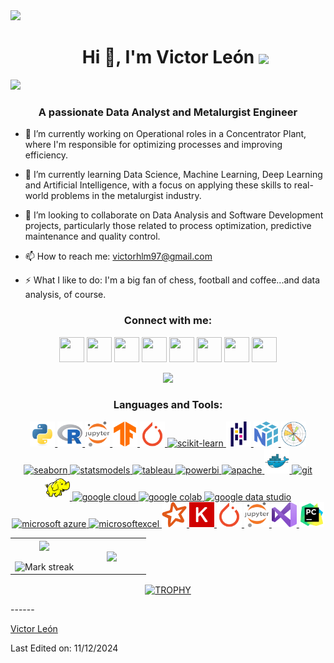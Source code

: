 
<!--horizontal divider(gradiant)-->
<img src="https://user-images.githubusercontent.com/73097560/115834477-dbab4500-a447-11eb-908a-139a6edaec5c.gif">

<!--h1 without bottom border-->
<div id="user-content-toc">
  <ul align="center">
    <summary><h1 align="center">Hi 👋, I'm Victor León <img height="40" src="https://www.emojiall.com/images/240/telegram/1f981.gif" style="vertical-align: middle;"></h1></summary>
  </ul>
</div>

<!--horizontal divider(gradiant)-->
<img src="https://user-images.githubusercontent.com/73097560/115834477-dbab4500-a447-11eb-908a-139a6edaec5c.gif">


<h3 align="center">A passionate Data Analyst and Metalurgist Engineer</h3>

- 🔭 I’m currently working on Operational roles in a Concentrator Plant, where I'm responsible for optimizing processes and improving efficiency.

- 🌱 I’m currently learning Data Science, Machine Learning, Deep Learning and Artificial Intelligence, with a focus on applying these skills to real-world problems in the metalurgist industry.

- 👯 I’m looking to collaborate on Data Analysis and Software Development projects, particularly those related to process optimization, predictive maintenance and quality control.

- 📫 How to reach me: victorhlm97@gmail.com

- ⚡ What I like to do: I'm a big fan of chess, football and coffee...and data analysis, of course.

<h3 align="center">Connect with me:</h3>
<div align="center">


<!--icons and links-->
<p align="center">
  <a href="https://www.linkedin.com/in/victor-le%C3%B3n-b44908172/" target="blank"><img src="https://img.icons8.com/color/80/000000/linkedin.png" width="40" height="40"></a>
  <a href="https://twitter.com/1010nishant" target="blank"><img src="https://img.icons8.com/color/80/000000/twitter.png" width="40" height="40"></a> 
  <a href="https://t.me/username" target="blank"><img src="https://img.icons8.com/color/80/000000/telegram-app.png" width="40" height="40"></a>
  <a href="https://wa.me/numero" target="blank"><img src="https://img.icons8.com/color/80/000000/whatsapp.png" width="40" height="40"></a>
  <a href="https://www.twitch.tv/username" target="blank"><img src="https://img.icons8.com/color/80/000000/twitch.png" width="40" height="40"></a>
  <a href="https://www.pinterest.com/username" target="blank"><img src="https://img.icons8.com/color/80/000000/pinterest.png" width="40" height="40"></a>
  <a href="https://www.reddit.com/user/username" target="blank"><img src="https://img.icons8.com/color/80/000000/reddit.png" width="40" height="40"></a>
  <a href="https://www.discord.com/username" target="blank"><img src="https://img.icons8.com/color/80/000000/discord.png" width="40" height="40"></a>
</p>


<!--profile visit count-->
<div align="center">
  
[![](https://visitcount.itsvg.in/api?id=1010nishant&icon=3&color=6)](https://visitcount.itsvg.in)
  
</div>

<h3 align="center">Languages and Tools:</h3>

<!--h1 without bottom border-->

</div>
<!--tech stack icons-->
<p align="center">
    <a href="https://www.python.org/" target="_blank" rel="noreferrer">
        <img src="https://raw.githubusercontent.com/devicons/devicon/master/icons/python/python-original.svg" alt="python" width="40" height="40" />
    </a>
    <a href="https://www.r-project.org/" target="_blank" rel="noreferrer">
        <img src="https://raw.githubusercontent.com/devicons/devicon/master/icons/r/r-original.svg" alt="r" width="40" height="40" />
    </a>
    <a href="https://jupyter.org/" target="_blank" rel="noreferrer">
        <img src="https://raw.githubusercontent.com/devicons/devicon/master/icons/jupyter/jupyter-original-wordmark.svg" alt="jupyter" width="40" height="40" />
    </a>
    <a href="https://www.tensorflow.org/" target="_blank" rel="noreferrer">
        <img src="https://raw.githubusercontent.com/devicons/devicon/master/icons/tensorflow/tensorflow-original.svg" alt="tensorflow" width="40" height="40" />
    </a>
    <a href="https://pytorch.org/" target="_blank" rel="noreferrer">
        <img src="https://raw.githubusercontent.com/devicons/devicon/master/icons/pytorch/pytorch-original.svg" alt="pytorch" width="40" height="40" />
    </a>
    <a href="https://scikit-learn.org/" target="_blank" rel="noreferrer">
        <img src="https://upload.wikimedia.org/wikipedia/commons/thumb/0/05/Scikit_learn_logo_small.svg/1280px-Scikit_learn_logo_small.svg.png" alt="scikit-learn" width="40" height="40" />
    </a>
    <a href="https://pandas.pydata.org/" target="_blank" rel="noreferrer">
        <img src="https://raw.githubusercontent.com/devicons/devicon/master/icons/pandas/pandas-original.svg" alt="pandas" width="40" height="40" />
    </a>
    <a href="https://numpy.org/" target="_blank" rel="noreferrer">
        <img src="https://raw.githubusercontent.com/devicons/devicon/master/icons/numpy/numpy-original.svg" alt="numpy" width="40" height="40" />
    </a>
    <a href="https://matplotlib.org/" target="_blank" rel="noreferrer">
        <img src="https://raw.githubusercontent.com/devicons/devicon/master/icons/matplotlib/matplotlib-original.svg" alt="matplotlib" width="40" height="40" />
    </a>
    <a href="https://seaborn.pydata.org/" target="_blank" rel="noreferrer">
        <img src="https://seaborn.pydata.org/_images/logo-mark-lightbg.svg" alt="seaborn" width="40" height="40" />
    </a>
    <a href="https://www.statsmodels.org/" target="_blank" rel="noreferrer">
        <img src="https://www.statsmodels.org/stable/_images/statsmodels-logo-v2.svg" alt="statsmodels" width="40" height="40" />
    </a>
    <a href="https://www.tableau.com/" target="_blank" rel="noreferrer">
        <img src="https://cdn.worldvectorlogo.com/logos/tableau-software.svg" alt="tableau" width="40" height="40" />
    </a>
    <a href="https://powerbi.microsoft.com/" target="_blank" rel="noreferrer">
        <img src="https://uxwing.com/wp-content/themes/uxwing/download/brands-and-social-media/power-bi-icon.png" alt="powerbi" width="40" height="40" />
    </a>
    <a href="https://www.apache.org/" target="_blank" rel="noreferrer">
        <img src="https://img.icons8.com/?size=100&id=0cRqPqlItA0E&format=png&color=000000" alt="apache" width="40" height="40" />
    </a>
    <a href="https://www.docker.com/" target="_blank" rel="noreferrer">
        <img src="https://raw.githubusercontent.com/devicons/devicon/master/icons/docker/docker-original.svg" alt="docker" width="40" height="40" />
    </a>
    <a href="https://www.git-scm.com/" target="_blank" rel="noreferrer">
        <img src="https://www.vectorlogo.zone/logos/git-scm/git-scm-icon.svg" alt="git" width="40" height="40" />
    </a>
      <!-- Herramientas de Big Data -->
    <a href="https://hadoop.apache.org/" target="_blank" rel="noreferrer">
        <img src="https://raw.githubusercontent.com/devicons/devicon/master/icons/hadoop/hadoop-original.svg" alt="hadoop" width="40" height="40" />
    </a>
      <!-- Herramientas de Google -->
    <a href="https://cloud.google.com/" target="_blank" rel="noreferrer">
        <img src="https://www.vectorlogo.zone/logos/google_cloud/google_cloud-icon.svg" alt="google cloud" width="40" height="40" />
    </a>
    <a href="https://colab.research.google.com/" target="_blank" rel="noreferrer">
        <img src="https://i0.wp.com/begincodingnow.com/wp-content/uploads/2023/08/colab_logo.png?resize=260%2C160&ssl=1" alt="google colab" width="40" height="40" />
    </a>
    <a href="https://datastudio.google.com/" target="_blank" rel="noreferrer">
        <img src="https://www.gstatic.com/analytics-suite/header/suite/v2/ic_data_studio.svg" alt="google data studio" width="40" height="40" />
    </a>
      <!-- Herramientas de Microsoft -->
    <a href="https://azure.microsoft.com/" target="_blank" rel="noreferrer">
        <img src="https://www.vectorlogo.zone/logos/microsoft_azure/microsoft_azure-icon.svg" alt="microsoft azure" width="40" height="40" />
    </a>
    <!-- Herramientas para Data Analyst -->
    </a>
    <a href="https://www.microsoft.com/en-us/microsoft-365/excel" target="_blank" rel="noreferrer">
        <img src="https://img.icons8.com/?size=100&id=117561&format=png&color=000000" alt="microsoftexcel" width="40" height="40" />
    </a>
    <!-- Herramientas para Data Engineer -->
    <a href="https://spark.apache.org/" target="_blank" rel="noreferrer">
        <img src="https://raw.githubusercontent.com/devicons/devicon/master/icons/apachespark/apachespark-original.svg" alt="apachespark" width="40" height="40" />
    </a>
    <!-- Herramientas para Data Scientist -->
    <a href="https://keras.io/" target="_blank" rel="noreferrer">
        <img src="https://raw.githubusercontent.com/devicons/devicon/master/icons/keras/keras-original.svg" alt="keras" width="40" height="40" />
    </a>
    <a href="https://pytorch.org/" target="_blank" rel="noreferrer">
        <img src="https://raw.githubusercontent.com/devicons/devicon/master/icons/pytorch/pytorch-original.svg" alt="pytorch" width="40" height="40" />
    </a>
    <!-- IDE's -->
    <a href="https://jupyter.org/" target="_blank" rel="noreferrer">
        <img src="https://raw.githubusercontent.com/devicons/devicon/master/icons/jupyter/jupyter-original-wordmark.svg" alt="jupyter" width="40" height="40" />
    </a>
    <a href="https://code.visualstudio.com/" target="_blank" rel="noreferrer">
        <img src="https://raw.githubusercontent.com/devicons/devicon/master/icons/visualstudio/visualstudio-original.svg" alt="visualstudio" width="40" height="40" />
    </a>
    <a href="https://www.jetbrains.com/pycharm/" target="_blank" rel="noreferrer">
        <img src="https://raw.githubusercontent.com/devicons/devicon/master/icons/pycharm/pycharm-original.svg" alt="pycharm" width="40" height="40" />
    </a>
</p>

<!--- stats & Trophy (start) -->
<p align="center">
  <!--- stats (start) -->
<table align="center">
<tr border="none">
<td width="50%" align="center">
  
  <img  align="center"  src="https://github-readme-stats.vercel.app/api?username=vleonpnk&theme=dark&show_icons=true&count_private=true" />
  <br></br>
  <img  title="🔥 Get streak stats for your profile at git.io/streak-stats" alt="Mark streak" src="https://github-readme-streak-stats.herokuapp.com/?user=vleonpnk&theme=dark&hide_border=false" /> 
</td>

<td width="50%" align="center">

  <img  align="center"  src="https://github-readme-stats.anuraghazra1.vercel.app/api/top-langs/?username=1010nishant&theme=dark&hide_border=false&no-bg=true&no-frame=true&langs_count=10"/>
  
  </td>
</tr>
</table>
<!--- stats (end) -->

<!--- trophy (start) -->
<div align=center>
  <a href="https://github.com/ryo-ma/github-profile-trophy" title="Go to Source">
      <img align="center" width=84% src="https://github-profile-trophy.vercel.app/?username=vleonpnk&theme=radical&row=1&column=7&margin-h=15&margin-w=5&no-bg=true" alt="TROPHY" />
    </a>
</div>
<!--- trophy (start) -->


</p>        
<!--- stats (end) -->
------

[Victor León](https://github.com/vleonpnk)

Last Edited on: 11/12/2024
